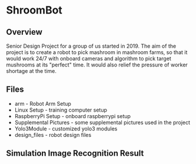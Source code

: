 # ShroomBot

## Overview
Senior Design Project for a group of us started in 2019. 
The aim of the project is to create a robot to pick mashroom in mashroom farms, so that it would work 24/7 with onboard cameras and algorithm to pick target mushrooms at its "perfect" time. It would also relief the pressure of worker shortage at the time.

## Files
- arm - Robot Arm Setup
- Linux Setup - training computer setup
- RaspberryPi Setup - onboard raspberrypi setup
- Supplemental Pictures - some supplemental pictures used in the project
- Yolo3Module - customized yolo3 modules
- design_files - robot design files

## Simulation Image Recognition Result
<p float="left">
  <img scr="https://github.com/UniKerogen/ShroomBot/blob/master/Yolo3Module/peters/dummy.jpg", width="45%" />
  <img scr="https://github.com/UniKerogen/ShroomBot/blob/master/Yolo3Module/peters/original_dummy.jpg", width="45%" />
</p>
